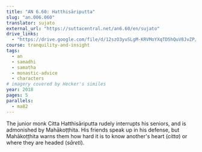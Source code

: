 ```yaml
---
title: "AN 6.60: Hatthisāriputta"
slug: "an.006.060"
translator: sujato
external_url: "https://suttacentral.net/an6.60/en/sujato"
drive_links:
  - "https://drive.google.com/file/d/12szO3yuSLgM-KRVMoYXqTD5hQuV8JvZP/view?usp=drivesdk"
course: tranquility-and-insight
tags:
  - an
  - samadhi
  - samatha
  - monastic-advice
  - characters
# imagery covered by Hecker's similes
year: 2018
pages: 5
parallels:
  - ma82
---
```


The junior monk Citta Hatthisāriputta rudely interrupts his seniors, and is admonished by Mahākoṭṭhita. His friends speak up in his defense, but Mahākoṭṭhita warns them how hard it is to know another's heart (_citta_) or where they are headed (_sāreti_).
